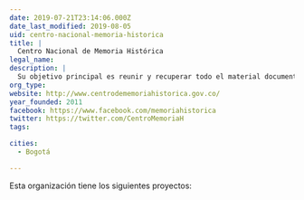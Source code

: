 ```yaml
---
date: 2019-07-21T23:14:06.000Z
date_last_modified: 2019-08-05
uid: centro-nacional-memoria-historica
title: |
  Centro Nacional de Memoria Histórica
legal_name: 
description: |
  Su objetivo principal es reunir y recuperar todo el material documental, testimonios orales y por cualquier otro medio relativos a las violaciones de que trata el artículo 147 de la Ley de Víctimas y restitución de Tierras.
org_type: 
website: http://www.centrodememoriahistorica.gov.co/
year_founded: 2011
facebook: https://www.facebook.com/memoriahistorica
twitter: https://twitter.com/CentroMemoriaH
tags:

cities: 
  - Bogotá

---
```


Esta organización tiene los siguientes proyectos:


